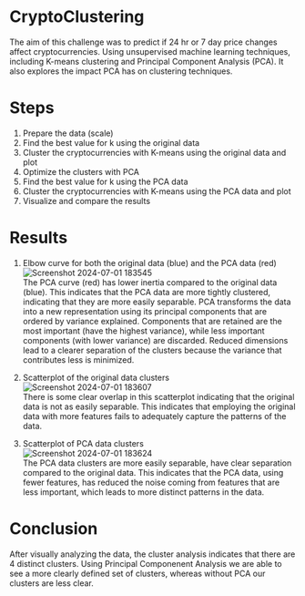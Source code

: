 # CryptoClustering
The aim of this challenge was to predict if 24 hr or 7 day price changes affect cryptocurrencies. Using unsupervised machine learning techniques, including K-means clustering and Principal Component Analysis (PCA). It also explores the impact PCA has on clustering techniques.

# Steps
1. Prepare the data (scale)
2. Find the best value for k using the original data
3. Cluster the cryptocurrencies with K-means using the original data and plot
4. Optimize the clusters with PCA
5. Find the best value for k using the PCA data
6. Cluster the cryptocurrencies with K-means using the PCA data and plot
7. Visualize and compare the results

# Results
1. Elbow curve for both the original data (blue) and the PCA data (red)
![Screenshot 2024-07-01 183545](https://github.com/nikimhenderson/CryptoClustering/assets/158214783/7bbe574a-a34e-444c-a826-94dea3a7f013) <br/>
The PCA curve (red) has lower inertia compared to the original data (blue). This indicates that the PCA data are more tightly clustered, indicating that they are more easily separable.
PCA transforms the data into a new representation using its principal components that are ordered by variance explained. Components that are retained are the most important (have the highest variance),
 while less important components (with lower variance) are discarded. Reduced dimensions lead to a clearer separation of the clusters because the variance that contributes less is minimized.

3. Scatterplot of the original data clusters
![Screenshot 2024-07-01 183607](https://github.com/nikimhenderson/CryptoClustering/assets/158214783/8dacecc6-c721-4073-b06a-2db9fc78d439)<br/>
There is some clear overlap in this scatterplot indicating that the original data is not as easily separable. This indicates that employing the original data with more features fails
to adequately capture the patterns of the data.

5. Scatterplot of PCA data clusters<br/>
![Screenshot 2024-07-01 183624](https://github.com/nikimhenderson/CryptoClustering/assets/158214783/8c5d6cf4-711e-415b-8347-91319ca31dfc)<br/>
The PCA data clusters are more easily separable, have clear separation compared to the original data. This indicates that the PCA data, using fewer features, has reduced the noise
coming from features that are less important, which leads to more distinct patterns in the data.

# Conclusion
After visually analyzing the data, the cluster analysis indicates that there are 4 distinct clusters. Using Principal Componenent Analysis we are able to see a more clearly defined set of clusters, whereas without PCA our clusters are less clear.
